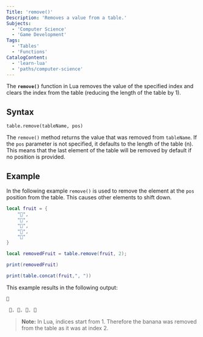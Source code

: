 ```yaml
---
Title: 'remove()'
Description: 'Removes a value from a table.'
Subjects:
  - 'Computer Science'
  - 'Game Development'
Tags:
  - 'Tables'
  - 'Functions'
CatalogContent:
  - 'learn-lua'
  - 'paths/computer-science'
---
```


The **`remove()`** function in Lua removes the value of the specified index and clears the index from the table (reducing the length of the table by 1).

## Syntax

```pseudo
table.remove(tableName, pos)

```

The `remove()` method returns the value that was removed from `tableName`. If the `pos` parameter is not specified, it defaults to the length of the table (n). This means that the last element of the table will be removed by default if no position is provided.

## Example

In the following example `remove()` is used to remove the element at the `pos` position from the table. This causes other elements to shift down.

```lua
local fruit = {
    "🍎",
    "🍌",
    "🍇",
    "🍓",
    "🍉"
}

local removedFruit = table.remove(fruit, 2);

print(removedFruit)

print(table.concat(fruit,", "))
```

This example results in the following output:

```lua
🍌

 🍎, 🍇, 🍓, 🍉
```

> **Note:** In Lua, indices start from 1. Therefore the banana was removed from the table as it was at index 2.

